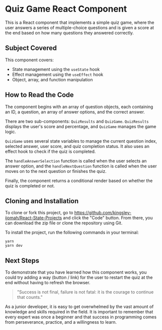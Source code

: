 # Quiz Game React Component

This is a React component that implements a simple quiz game, where the user answers a series of multiple-choice questions and is given a score at the end based on how many questions they answered correctly.

## Subject Covered

This component covers:

- State management using the `useState` hook
- Effect management using the `useEffect` hook
- Object, array, and function manipulation

## How to Read the Code

The component begins with an array of question objects, each containing an ID, a question, an array of answer options, and the correct answer. 

There are two sub-components: `QuizResults` and `QuizGame`. `QuizResults` displays the user's score and percentage, and `QuizGame` manages the game logic.

`QuizGame` uses several state variables to manage the current question index, selected answer, user score, and quiz completion status. It also uses an effect hook to check if the quiz is completed.

The `handleAnswerSelection` function is called when the user selects an answer option, and the `handleNextQuestion` function is called when the user moves on to the next question or finishes the quiz.

Finally, the component returns a conditional render based on whether the quiz is completed or not.

## Cloning and Installation

To clone or fork this project, go to https://github.com/kingsley-ijomah/React-State-Projects and click the "Code" button. From there, you can download the zip file or clone the repository using Git.

To install the project, run the following commands in your terminal:

```
yarn
yarn dev
```


## Next Steps

To demonstrate that you have learned how this component works, you could try adding a way (button / link) for the user to restart the quiz at the end without having to refresh the browser.

> "Success is not final, failure is not fatal: it is the courage to continue that counts."

As a junior developer, it is easy to get overwhelmed by the vast amount of knowledge and skills required in the field. It is important to remember that every expert was once a beginner and that success in programming comes from perseverance, practice, and a willingness to learn.
